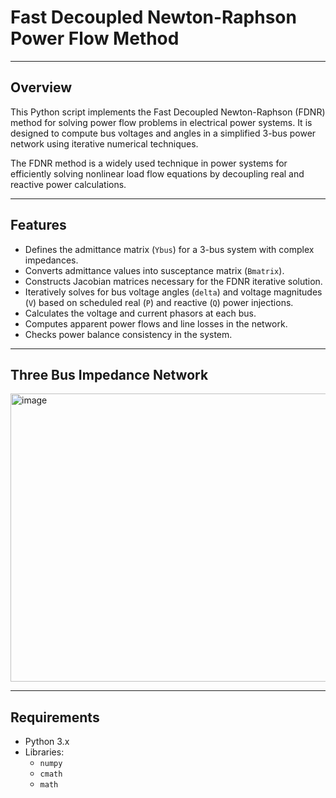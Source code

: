 # Fast Decoupled Newton-Raphson Power Flow Method

---

## Overview

This Python script implements the Fast Decoupled Newton-Raphson (FDNR) method for solving power flow problems in electrical power systems. It is designed to compute bus voltages and angles in a simplified 3-bus power network using iterative numerical techniques.

The FDNR method is a widely used technique in power systems for efficiently solving nonlinear load flow equations by decoupling real and reactive power calculations.

---

## Features

- Defines the admittance matrix (`Ybus`) for a 3-bus system with complex impedances.
- Converts admittance values into susceptance matrix (`Bmatrix`).
- Constructs Jacobian matrices necessary for the FDNR iterative solution.
- Iteratively solves for bus voltage angles (`delta`) and voltage magnitudes (`V`) based on scheduled real (`P`) and reactive (`Q`) power injections.
- Calculates the voltage and current phasors at each bus.
- Computes apparent power flows and line losses in the network.
- Checks power balance consistency in the system.

---
## Three Bus Impedance Network

<img width="763" height="461" alt="image" src="https://github.com/user-attachments/assets/168c182b-f9d4-4118-87f1-fd38d8cf1ffc" />

---

## Requirements

- Python 3.x
- Libraries:
  - `numpy`
  - `cmath`
  - `math`
